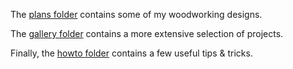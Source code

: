 The [plans folder](plans/) contains some of my woodworking designs.

The [gallery folder](gallery/) contains a more extensive selection of projects.

Finally, the [howto folder](howto) contains a few useful tips & tricks.

